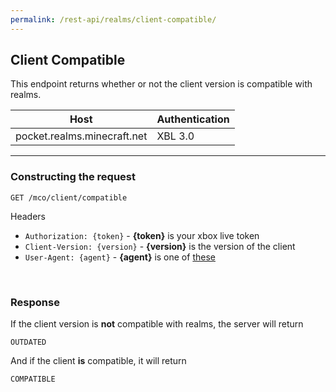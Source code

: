 ```yaml
---
permalink: /rest-api/realms/client-compatible/
---
```

## Client Compatible
This endpoint returns whether or not the client version is compatible with realms.

| Host                        | Authentication |
| --------------------------- | -------------- |
| pocket.realms.minecraft.net | XBL 3.0        |

---

### Constructing the request
```
GET /mco/client/compatible
```

Headers  
* `Authorization: {token}`    - **{token}** is your xbox live token  
* `Client-Version: {version}` - **{version}** is the version of the client
* `User-Agent: {agent}`       - **{agent}** is one of [these](../../#user-agents) 

<br>

### Response
If the client version is **not** compatible with realms, the server will return
```
OUTDATED
```

And if the client **is** compatible, it will return
```
COMPATIBLE
```
